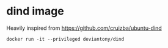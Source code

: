 # dind image

Heavily inspired from https://github.com/cruizba/ubuntu-dind

```
docker run -it --privileged deviantony/dind
```